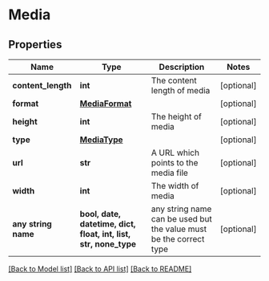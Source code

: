# Media


## Properties
Name | Type | Description | Notes
------------ | ------------- | ------------- | -------------
**content_length** | **int** | The content length of media | [optional] 
**format** | [**MediaFormat**](MediaFormat.md) |  | [optional] 
**height** | **int** | The height of media | [optional] 
**type** | [**MediaType**](MediaType.md) |  | [optional] 
**url** | **str** | A URL which points to the media file | [optional] 
**width** | **int** | The width of media | [optional] 
**any string name** | **bool, date, datetime, dict, float, int, list, str, none_type** | any string name can be used but the value must be the correct type | [optional]

[[Back to Model list]](../README.md#documentation-for-models) [[Back to API list]](../README.md#documentation-for-api-endpoints) [[Back to README]](../README.md)


